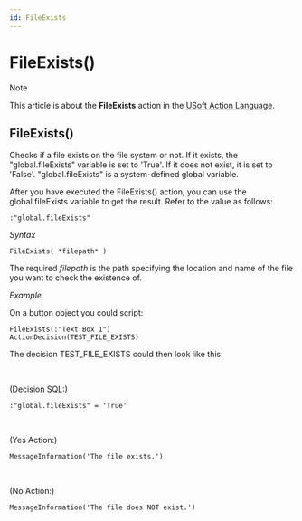 ```yaml
---
id: FileExists
---
```


# FileExists()



> [!NOTE]
> This article is about the **FileExists** action in the [USoft Action Language](/docs/Task_flow/Action_Language_reference/USoft_Action_Language.md).

## **FileExists()**

Checks if a file exists on the file system or not. If it exists, the "global.fileExists" variable is set to 'True'. If it does not exist, it is set to 'False'. "global.fileExists" is a system-defined global variable.

After you have executed the FileExists() action, you can use the global.fileExists variable to get the result. Refer to the value as follows:

```
:"global.fileExists"
```

*Syntax*

```
FileExists( *filepath* )
```

The required *filepath* is the path specifying the location and name of the file you want to check the existence of.

*Example*

On a button object you could script:

```
FileExists(:"Text Box 1")
ActionDecision(TEST_FILE_EXISTS)
```

The decision TEST_FILE_EXISTS could then look like this:

 

(Decision SQL:)

```
:"global.fileExists" = 'True'
```

 

(Yes Action:)

```
MessageInformation('The file exists.')
```

 

(No Action:)

```
MessageInformation('The file does NOT exist.')
```

 